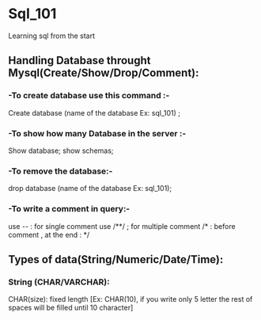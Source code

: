 # Sql_101
Learning sql from the start 
## Handling Database throught Mysql(Create/Show/Drop/Comment):
### -To create database use this command :-
Create database (name of the database Ex: sql_101) ; 
### -To show how many Database in the server :-
Show database;
show schemas;
### -To remove the database:- 
drop database (name of the database Ex: sql_101);
### -To write a comment in query:- 
use -- : for single comment 
use /**/ ; for multiple comment 
/* : before comment , at the end : */
## Types of data(String/Numeric/Date/Time): 
### String (CHAR/VARCHAR):
CHAR(size): fixed length [Ex: CHAR(10), if you write only 5 letter the rest of spaces will be filled until 10 character]


